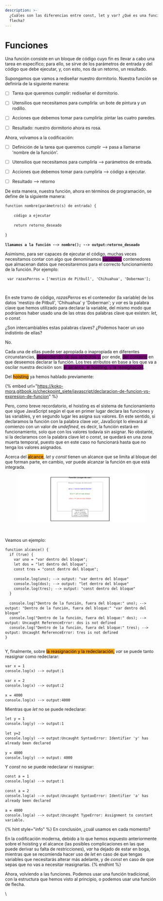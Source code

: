 ```yaml
---
description: >-
  ¿Cuáles son las diferencias entre const, let y var? ¿Qué es una función de
  flecha?
---
```


# Funciones

Una función consiste en un bloque de código cuyo fin es llevar a cabo una tarea en específico; para ello, se sirve de los parámetros de entrada y del código que debe ejecutar, y, con esto, nos da un retorno, un resultado.&#x20;

Supongamos que vamos a rediseñar nuestro dormitorio. Nuestra función se definiría de la siguiente manera:



* [ ] Tarea que queremos cumplir: rediseñar el dormitorio.
* [ ] Utensilios que necesitamos para cumplirla: un bote de pintura y un rodillo.
* [ ] Acciones que debemos tomar para cumplirla: pintar las cuatro paredes.
* [ ] Resultado: nuestro dormitorio ahora es rosa.



Ahora, volvamos a la codificación:



* [ ] Definición de la tarea que queremos cumplir --> pasa a llamarse 'nombre de la función'.
* [ ] Utensilios que necesitamos para cumplirla --> parámetros de entrada.
* [ ] Acciones que debemos tomar para cumplirla --> código a ejecutar.
* [ ] Resultado --> retorno



De esta manera, nuestra función, ahora en términos de programación, se define de la siguiente manera:

<pre><code>function nombre(parámetro(s) de entrada) {
    
    código a ejecutar
    
    return retorno_deseado
    
}

<strong>llamamos a la función --> nombre(); --> output:retorno_deseado
</strong></code></pre>

Asimismo, para ser capaces de ejecutar el código, muchas veces necesitamos contar con algo que denominamos <mark style="background-color:purple;">variables:</mark> contenedores que almacenan datos que necesitaremos para el correcto funcionamiento de la función. Por ejemplo:

```
 var razasPerros = ['mestizo de Pitbull', 'Chihuahua', 'Doberman'];
```

<figure><img src="https://desarrolloweb.com/storage/article_featured_images/MaQ6mbAWDZnfyZMSEcXOfeZtkVwnTdVUV4TZOZhO.png" alt=""><figcaption></figcaption></figure>

En este tramo de código, _razasPerros_ es el contenedor (la variable) de los datos 'mestizo de Pitbull', 'Chihuahua' y 'Doberman'; y _var_ es la palabra clave que hemos utilizado para declarar la variable, del mismo modo que podríamos haber usado una de las otras dos palabras clave que existen: _let_, o _const_.&#x20;

¿Son intercambiables estas palabras claves? ¿Podemos hacer un uso indistinto de ellas?

No.&#x20;

Cada una de ellas puede ser apropiada o inapropiada en diferentes circunstancias, <mark style="background-color:purple;">dependiendo de sus atributos y,</mark> por ende, <mark style="background-color:purple;">del contexto</mark> en que deseemos declarar la función. Los tres atributos en base a los que va a oscilar nuestra decisión son: <mark style="background-color:purple;">el alcance, el hoisting, y la reasignación</mark>.



Del <mark style="background-color:orange;">hoisting</mark> ya hemos hablado previamente:

{% embed url="https://koko-mora.gitbook.io/checkpoint_siete/javascript/declaracion-de-funcion-vs-expresion-de-funcion" %}

Pero, como breve recordatorio, el hoisting es el sistema de funcionamiento que sigue JavaScript según el que en primer lugar declara las funciones y las variables, y en segundo lugar les asigna sus valores. En este sentido, si declaramos la función con la palabra clave _var_, JavaScript lo elevará al comienzo con un valor de _undefined_, es decir, la función estará en funcionamiento, solo que con los valores todavía sin asignar. No obstante, si la declaramos con la palabra clave _let_ o _const_, se quedará en una zona muerta temporal, puesto que en este caso no funcionará hasta que no tenga los valores asignados.

Acerca del <mark style="background-color:orange;">alcance</mark>, _let_ y _const_ tienen un alcance que se limita al bloque del que forman parte, en cambio, _var_ puede alcanzar la función en que está integrada.

<figure><img src="../.gitbook/assets/Captura de pantalla 2025-09-11 a la(s) 17.45.35.png" alt=""><figcaption></figcaption></figure>

<figure><img src="https://chatgpt.com/backend-api/estuary/content?id=file-HN9v6m4qaEjf7UwXdSLHww&#x26;ts=488219&#x26;p=fs&#x26;cid=1&#x26;sig=7d8aa7195871d496fadd6ee9434847ee7535fb33a42672f50e0a55fa29ecb4d2&#x26;v=0" alt=""><figcaption></figcaption></figure>

Veamos un ejemplo:

```
function alcance() {
  if (true) {
    var uno = "var dentro del bloque";
    let dos = "let dentro del bloque";
    const tres = "const dentro del bloque";

    console.log(uno); --> output: "var dentro del bloque"
    console.log(dos); --> output: "let dentro del bloque"
    console.log(tres); --> output: "const dentro del bloque"
  }

  console.log("Dentro de la función, fuera del bloque:" uno); --> output: "Dentro de la función, fuera del bloque:" "var dentro del bloque"
  console.log("Dentro de la función, fuera del bloque:" dos); --> output: Uncaught ReferenceError: dos is not defined 
  console.log("Dentro de la función, fuera del bloque:" tres); --> output: Uncaught ReferenceError: tres is not defined 
}


```

Y, finalmente, sobre <mark style="background-color:orange;">la reasignación y la redeclaración,</mark> _var_ se puede tanto reasignar como redeclarar:

```
var x = 1
console.log(x) --> output:1

var x = 2
console.log(x) --> output:2

x = 4000
console.log(x) --> output:4000
```

Mientras que _let_ no se puede redeclarar:

```
let y = 1
console.log(y) --> output:1

let y=2 
console.log(y) --> output:Uncaught SyntaxError: Identifier 'y' has already been declared 

y = 4000
console.log(y) --> output: 4000
```

Y _const_ no se puede redeclarar ni reasignar:

```
const a = 1
console.log(a) --> output:1

const a = 2
console.log(a) --> output:Uncaught SyntaxError: Identifier 'a' has already been declared 

a = 4000
console.log(a) --> output:Uncaught TypeError: Assignment to constant variable. 
```

{% hint style="info" %}
En conclusión, ¿cuál usamos en cada momento?

En la codificación moderna, debido a lo que hemos expuesto anteriormente sobre el hoisting y el alcance (las posibles complicaciones en las que puede derivar su falta de restricciones), _var_ ha dejado de estar en boga, mientras que se recomienda hacer uso de _let_ en caso de que tengas variables que necesitarás alterar más adelante, y de _const_ en caso de que sepas que no vas a necesitar reasignarlas.
{% endhint %}

Ahora, volviendo a las funciones. Podemos usar una función tradicional, con la estructura que hemos visto al principio, o podemos usar una función de flecha.



\
